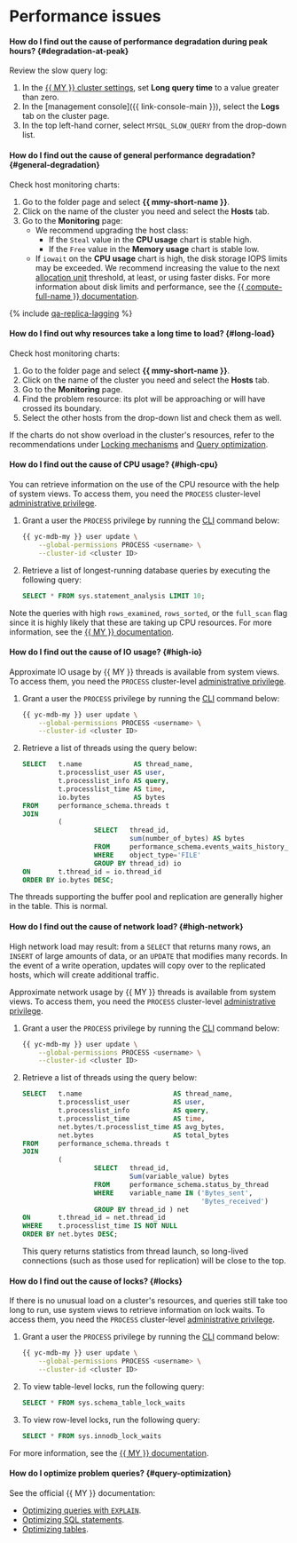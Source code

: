 # Performance issues

#### How do I find out the cause of performance degradation during peak hours? {#degradation-at-peak}

Review the slow query log:
1. In the [{{ MY }} cluster settings](../../managed-mysql/operations/update.md#change-mysql-config), set **Long query time** to a value greater than zero.
1. In the [management console]({{ link-console-main }}), select the **Logs** tab on the cluster page.
1. In the top left-hand corner, select `MYSQL_SLOW_QUERY` from the drop-down list.

#### How do I find out the cause of general performance degradation? {#general-degradation}

Check host monitoring charts:
1. Go to the folder page and select **{{ mmy-short-name }}**.
1. Click on the name of the cluster you need and select the **Hosts** tab.
1. Go to the **Monitoring** page:
   * We recommend upgrading the host class:
      * If the `Steal` value in the **CPU usage** chart is stable high.
      * If the `Free` value in the **Memory usage** chart is stable low.
   * If `iowait` on the **CPU usage** chart is high, the disk storage IOPS limits may be exceeded. We recommend increasing the value to the next [allocation unit](../../compute/concepts/limits.md#compute-limits-disks) threshold, at least, or using faster disks. For more information about disk limits and performance, see the [{{ compute-full-name }} documentation](../../compute/concepts/disk.md).

{% include [qa-replica-lagging](../../_includes/mdb/mmy/qa-replica-lagging.md) %}

#### How do I find out why resources take a long time to load? {#long-load}

Check host monitoring charts:
1. Go to the folder page and select **{{ mmy-short-name }}**.
1. Click on the name of the cluster you need and select the **Hosts** tab.
1. Go to the **Monitoring** page.
1. Find the problem resource: its plot will be approaching or will have crossed its boundary.
1. Select the other hosts from the drop-down list and check them as well.

If the charts do not show overload in the cluster's resources, refer to the recommendations under [Locking mechanisms](#locks) and [Query optimization](#query-optimization).

#### How do I find out the cause of CPU usage? {#high-cpu}

You can retrieve information on the use of the CPU resource with the help of system views. To access them, you need the `PROCESS` cluster-level [administrative privilege](../../managed-mysql/concepts/settings-list.md#setting-administrative-privileges).

1. Grant a user the `PROCESS` privilege by running the [CLI](../../cli/) command below:

   ```bash
   {{ yc-mdb-my }} user update \
       --global-permissions PROCESS <username> \
       --cluster-id <cluster ID>
   ```

1. Retrieve a list of longest-running database queries by executing the following query:

   ```sql
   SELECT * FROM sys.statement_analysis LIMIT 10;
   ```

Note the queries with high `rows_examined`, `rows_sorted`, or the `full_scan` flag since it is highly likely that these are taking up CPU resources. For more information, see the [{{ MY }} documentation](https://dev.mysql.com/doc/mysql-em-plugin/en/myoem-metric-sysschema-statementanalysis-category.html).

#### How do I find out the cause of IO usage? {#high-io}

Approximate IO usage by {{ MY }} threads is available from system views. To access them, you need the `PROCESS` cluster-level [administrative privilege](../../managed-mysql/concepts/settings-list.md#setting-administrative-privileges).

1. Grant a user the `PROCESS` privilege by running the [CLI](../../cli/) command below:

   ```bash
   {{ yc-mdb-my }} user update \
       --global-permissions PROCESS <username> \
       --cluster-id <cluster ID>
   ```

1. Retrieve a list of threads using the query below:

   ```sql
   SELECT   t.name             AS thread_name,
            t.processlist_user AS user,
            t.processlist_info AS query,
            t.processlist_time AS time,
            io.bytes           AS bytes
   FROM     performance_schema.threads t
   JOIN
            (
                     SELECT   thread_id,
                              sum(number_of_bytes) AS bytes
                     FROM     performance_schema.events_waits_history_long
                     WHERE    object_type='FILE'
                     GROUP BY thread_id) io
   ON       t.thread_id = io.thread_id
   ORDER BY io.bytes DESC;
   ```

The threads supporting the buffer pool and replication are generally higher in the table. This is normal.

#### How do I find out the cause of network load? {#high-network}

High network load may result: from a `SELECT` that returns many rows, an `INSERT` of large amounts of data, or an `UPDATE` that modifies many records. In the event of a write operation, updates will copy over to the replicated hosts, which will create additional traffic.

Approximate network usage by {{ MY }} threads is available from system views. To access them, you need the `PROCESS` cluster-level [administrative privilege](../../managed-mysql/concepts/settings-list.md#setting-administrative-privileges).

1. Grant a user the `PROCESS` privilege by running the [CLI](../../cli/) command below:

   ```bash
   {{ yc-mdb-my }} user update \
       --global-permissions PROCESS <username> \
       --cluster-id <cluster ID>
   ```

1. Retrieve a list of threads using the query below:

   ```sql
   SELECT   t.name                       AS thread_name,
            t.processlist_user           AS user,
            t.processlist_info           AS query,
            t.processlist_time           AS time,
            net.bytes/t.processlist_time AS avg_bytes,
            net.bytes                    AS total_bytes
   FROM     performance_schema.threads t
   JOIN
            (
                     SELECT   thread_id,
                              Sum(variable_value) bytes
                     FROM     performance_schema.status_by_thread
                     WHERE    variable_name IN ('Bytes_sent',
                                                'Bytes_received')
                     GROUP BY thread_id ) net
   ON       t.thread_id = net.thread_id
   WHERE    t.processlist_time IS NOT NULL
   ORDER BY net.bytes DESC;
   ```

   This query returns statistics from thread launch, so long-lived connections (such as those used for replication) will be close to the top.

#### How do I find out the cause of locks? {#locks}

If there is no unusual load on a cluster's resources, and queries still take too long to run, use system views to retrieve information on lock waits. To access them, you need the `PROCESS` cluster-level [administrative privilege](../../managed-mysql/concepts/settings-list.md#setting-administrative-privileges).

1. Grant a user the `PROCESS` privilege by running the [CLI](../../cli/) command below:

   ```bash
   {{ yc-mdb-my }} user update \
       --global-permissions PROCESS <username> \
       --cluster-id <cluster ID>
   ```

1. To view table-level locks, run the following query:

   ```sql
   SELECT * FROM sys.schema_table_lock_waits
   ```

1. To view row-level locks, run the following query:

   ```sql
   SELECT * FROM sys.innodb_lock_waits
   ```

For more information, see the [{{ MY }} documentation](https://dev.mysql.com/doc/refman/8.0/en/sys-schema-table-lock-waits.html).

#### How do I optimize problem queries? {#query-optimization}

See the official {{ MY }} documentation:

* [Optimizing queries with `EXPLAIN`](https://dev.mysql.com/doc/refman/5.7/en/using-explain.html).
* [Optimizing SQL statements](https://dev.mysql.com/doc/refman/5.7/en/statement-optimization.html).
* [Optimizing tables](https://dev.mysql.com/doc/refman/5.7/en/optimizing-innodb.html).
